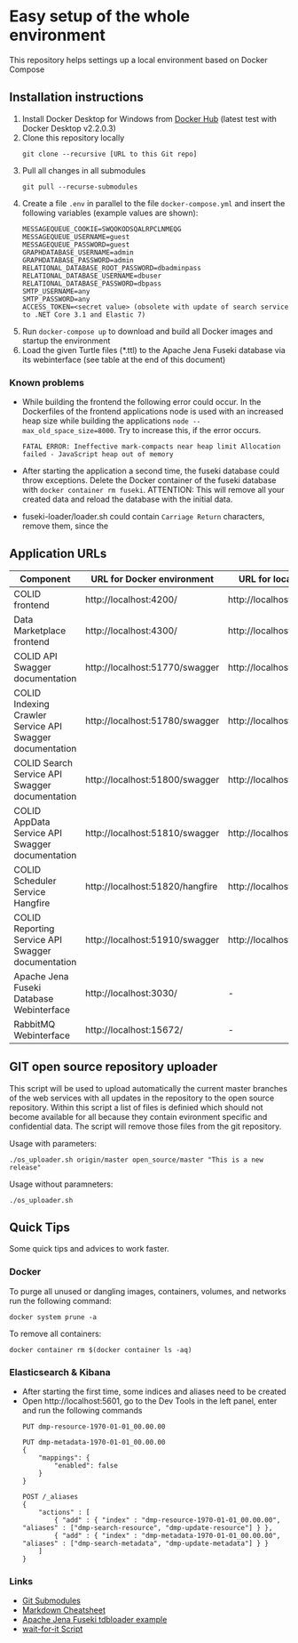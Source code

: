 # Easy setup of the whole environment

This repository helps settings up a local environment based on Docker Compose

## Installation instructions

1. Install Docker Desktop for Windows from [Docker Hub](https://hub.docker.com/editions/community/docker-ce-desktop-windows/) (latest test with Docker Desktop v2.2.0.3)
2. Clone this repository locally
    ```console
    git clone --recursive [URL to this Git repo]
    ```
3. Pull all changes in all submodules
    ```console
    git pull --recurse-submodules
    ```
4. Create a file `.env` in parallel to the file `docker-compose.yml` and insert the following variables (example values are shown):
    ```
    MESSAGEQUEUE_COOKIE=SWQOKODSQALRPCLNMEQG
    MESSAGEQUEUE_USERNAME=guest
    MESSAGEQUEUE_PASSWORD=guest
    GRAPHDATABASE_USERNAME=admin
    GRAPHDATABASE_PASSWORD=admin
    RELATIONAL_DATABASE_ROOT_PASSWORD=dbadminpass
    RELATIONAL_DATABASE_USERNAME=dbuser
    RELATIONAL_DATABASE_PASSWORD=dbpass
    SMTP_USERNAME=any
    SMTP_PASSWORD=any
    ACCESS_TOKEN=<secret value> (obsolete with update of search service to .NET Core 3.1 and Elastic 7)
    ```
5. Run `docker-compose up` to download and build all Docker images and startup the environment
6. Load the given Turtle files (*.ttl) to the Apache Jena Fuseki database via its webinterface (see table at the end of this document)

### Known problems

- While building the frontend the following error could occur. In the Dockerfiles of the frontend applications node is used with an increased heap size while building the applications `node --max_old_space_size=8000`. Try to increase this, if the error occurs.
    ```
    FATAL ERROR: Ineffective mark-compacts near heap limit Allocation failed - JavaScript heap out of memory
    ```
- After starting the application a second time, the fuseki database could throw exceptions. Delete the Docker container of the fuseki database with `docker container rm fuseki`. ATTENTION: This will remove all your created data and reload the database with the initial data.

- fuseki-loader/loader.sh could contain `Carriage Return` characters, remove them, since the

## Application URLs

| Component                                                | URL for Docker environment      | URL for local environment       | Username | Password |
| -------------------------------------------------------- | ------------------------------- | ------------------------------- |--------- | -------- |
| COLID frontend                                           | http://localhost:4200/          | http://localhost:4201/          | -        | -        |
| Data Marketplace frontend                                | http://localhost:4300/          | http://localhost:4301/          | -        | -        |
| COLID API Swagger documentation                          | http://localhost:51770/swagger  | http://localhost:51771/swagger  | -        | -        |
| COLID Indexing Crawler Service API Swagger documentation | http://localhost:51780/swagger  | http://localhost:51781/swagger  | -        | -        |
| COLID Search Service API Swagger documentation           | http://localhost:51800/swagger  | http://localhost:51801/swagger  | -        | -        |
| COLID AppData Service API Swagger documentation          | http://localhost:51810/swagger  | http://localhost:51811/swagger  | -        | -        |
| COLID Scheduler Service Hangfire                         | http://localhost:51820/hangfire | http://localhost:51821/hangfire | -        | -        |
| COLID Reporting Service API Swagger documentation        | http://localhost:51910/swagger  | http://localhost:51911/swagger  | -        | -        |
| Apache Jena Fuseki Database Webinterface                 | http://localhost:3030/          | -                               | admin    | admin    |
| RabbitMQ Webinterface                                    | http://localhost:15672/         | -                               | guest    | guest    |

## GIT open source repository uploader
This script will be used to upload automatically the current master branches of the web services with all updates in the repository to the open source repository. 
Within this script a list of files is definied which should not become available for all because they contain evironment specific and
confidential data. The script will remove those files from the git repository.

Usage with parameters:
```console
./os_uploader.sh origin/master open_source/master "This is a new release"
```
    
Usage without paramneters:
```console
./os_uploader.sh
```

## Quick Tips

Some quick tips and advices to work faster.

### Docker

To purge all unused or dangling images, containers, volumes, and networks run the following command:
```console
docker system prune -a
```

To remove all containers:
```console
docker container rm $(docker container ls -aq)
```

### Elasticsearch & Kibana

- After starting the first time, some indices and aliases need to be created
- Open http://localhost:5601, go to the Dev Tools in the left panel, enter and run the following commands
    ```
    PUT dmp-resource-1970-01-01_00.00.00

    PUT dmp-metadata-1970-01-01_00.00.00
    {
        "mappings": {
            "enabled": false 
        }
    }

    POST /_aliases
    {
        "actions" : [
            { "add" : { "index" : "dmp-resource-1970-01-01_00.00.00", "aliases" : ["dmp-search-resource", "dmp-update-resource"] } },
            { "add" : { "index" : "dmp-metadata-1970-01-01_00.00.00", "aliases" : ["dmp-search-metadata", "dmp-update-metadata"] } }
        ]
    }
    ```

### Links

- [Git Submodules](https://www.vogella.com/tutorials/GitSubmodules/article.html)
- [Markdown Cheatsheet](https://github.com/adam-p/markdown-here/wiki/Markdown-Cheatsheet)
- [Apache Jena Fuseki tdbloader example](https://www.csee.umbc.edu/courses/graduate/691/spring14/01/examples/jena/README.txt)
- [wait-for-it Script](https://github.com/vishnubob/wait-for-it)
